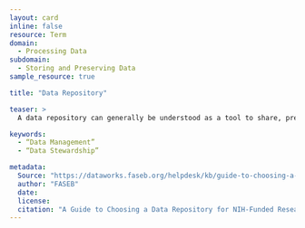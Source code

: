 ```yaml
---
layout: card
inline: false
resource: Term
domain:
  - Processing Data
subdomain:
  - Storing and Preserving Data
sample_resource: true

title: "Data Repository"

teaser: >
  A data repository can generally be understood as a tool to share, preserve, and make accessible data or datasets. A data repository can be embargoed, but they are often a website that provides either public access or controlled access.

keywords:
  - “Data Management”
  - “Data Stewardship”

metadata:
  Source: "https://dataworks.faseb.org/helpdesk/kb/guide-to-choosing-a-data-repository"
  author: "FASEB"
  date: 
  license: 
  citation: "A Guide to Choosing a Data Repository for NIH-Funded Research.’ https://dataworks.faseb.org/helpdesk/kb/guide-to-choosing-a-data-repository. Accessed 4 December 2024."
---
```

